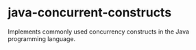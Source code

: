 # java-concurrent-constructs
Implements commonly used concurrency constructs in the Java programming language.
